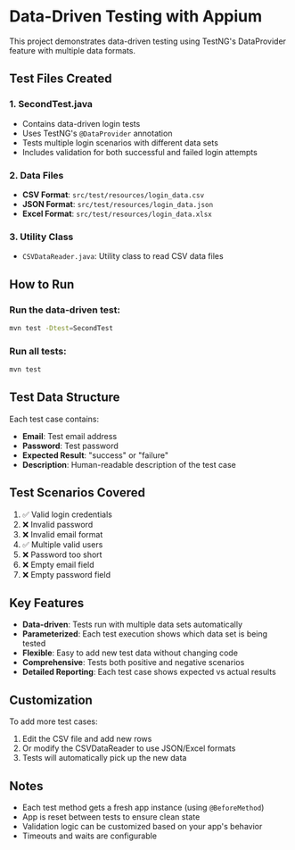 # Data-Driven Testing with Appium

This project demonstrates data-driven testing using TestNG's DataProvider feature with multiple data formats.

## Test Files Created

### 1. SecondTest.java

- Contains data-driven login tests
- Uses TestNG's `@DataProvider` annotation
- Tests multiple login scenarios with different data sets
- Includes validation for both successful and failed login attempts

### 2. Data Files

- **CSV Format**: `src/test/resources/login_data.csv`
- **JSON Format**: `src/test/resources/login_data.json`
- **Excel Format**: `src/test/resources/login_data.xlsx`

### 3. Utility Class

- `CSVDataReader.java`: Utility class to read CSV data files

## How to Run

### Run the data-driven test:

```bash
mvn test -Dtest=SecondTest
```

### Run all tests:

```bash
mvn test
```

## Test Data Structure

Each test case contains:

- **Email**: Test email address
- **Password**: Test password
- **Expected Result**: "success" or "failure"
- **Description**: Human-readable description of the test case

## Test Scenarios Covered

1. ✅ Valid login credentials
2. ❌ Invalid password
3. ❌ Invalid email format
4. ✅ Multiple valid users
5. ❌ Password too short
6. ❌ Empty email field
7. ❌ Empty password field

## Key Features

- **Data-driven**: Tests run with multiple data sets automatically
- **Parameterized**: Each test execution shows which data set is being tested
- **Flexible**: Easy to add new test data without changing code
- **Comprehensive**: Tests both positive and negative scenarios
- **Detailed Reporting**: Each test case shows expected vs actual results

## Customization

To add more test cases:

1. Edit the CSV file and add new rows
2. Or modify the CSVDataReader to use JSON/Excel formats
3. Tests will automatically pick up the new data

## Notes

- Each test method gets a fresh app instance (using `@BeforeMethod`)
- App is reset between tests to ensure clean state
- Validation logic can be customized based on your app's behavior
- Timeouts and waits are configurable
